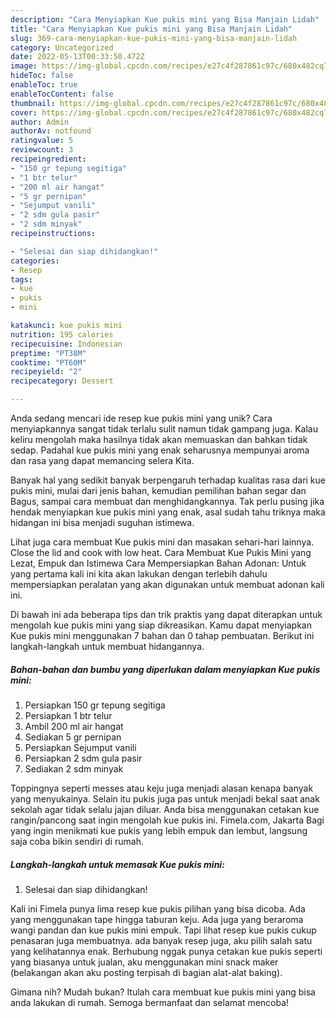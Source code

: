 ```yaml
---
description: "Cara Menyiapkan Kue pukis mini yang Bisa Manjain Lidah"
title: "Cara Menyiapkan Kue pukis mini yang Bisa Manjain Lidah"
slug: 369-cara-menyiapkan-kue-pukis-mini-yang-bisa-manjain-lidah
category: Uncategorized
date: 2022-05-13T00:33:50.472Z
image: https://img-global.cpcdn.com/recipes/e27c4f287861c97c/680x482cq70/kue-pukis-mini-foto-resep-utama.jpg
hideToc: false
enableToc: true
enableTocContent: false
thumbnail: https://img-global.cpcdn.com/recipes/e27c4f287861c97c/680x482cq70/kue-pukis-mini-foto-resep-utama.jpg
cover: https://img-global.cpcdn.com/recipes/e27c4f287861c97c/680x482cq70/kue-pukis-mini-foto-resep-utama.jpg
author: Admin
authorAv: notfound
ratingvalue: 5
reviewcount: 3
recipeingredient:
- "150 gr tepung segitiga"
- "1 btr telur"
- "200 ml air hangat"
- "5 gr pernipan"
- "Sejumput vanili"
- "2 sdm gula pasir"
- "2 sdm minyak"
recipeinstructions:

- "Selesai dan siap dihidangkan!"
categories:
- Resep
tags:
- kue
- pukis
- mini

katakunci: kue pukis mini 
nutrition: 195 calories
recipecuisine: Indonesian
preptime: "PT38M"
cooktime: "PT60M"
recipeyield: "2"
recipecategory: Dessert

---
```





Anda sedang mencari ide resep kue pukis mini yang unik? Cara menyiapkannya sangat tidak terlalu sulit namun tidak gampang juga. Kalau keliru mengolah maka hasilnya tidak akan memuaskan dan bahkan tidak sedap. Padahal kue pukis mini yang enak seharusnya mempunyai aroma dan rasa yang dapat memancing selera Kita.





Banyak hal yang sedikit banyak berpengaruh terhadap kualitas rasa dari kue pukis mini, mulai dari jenis bahan, kemudian pemilihan bahan segar dan Bagus, sampai cara membuat dan menghidangkannya. Tak perlu pusing jika hendak menyiapkan kue pukis mini yang enak,      asal sudah tahu triknya maka hidangan ini bisa menjadi suguhan istimewa.














Lihat juga cara membuat Kue pukis mini dan masakan sehari-hari lainnya. Close the lid and cook with low heat. Cara Membuat Kue Pukis Mini yang Lezat, Empuk dan Istimewa Cara Mempersiapkan Bahan Adonan: Untuk yang pertama kali ini kita akan lakukan dengan terlebih dahulu mempersiapkan peralatan yang akan digunakan untuk membuat adonan kali ini.






Di bawah ini ada beberapa tips dan trik praktis yang dapat diterapkan untuk mengolah kue pukis mini yang siap dikreasikan. Kamu dapat menyiapkan Kue pukis mini menggunakan 7 bahan dan 0 tahap pembuatan. Berikut ini langkah-langkah untuk membuat hidangannya.

<!--inarticleads1-->

##### Bahan-bahan dan bumbu yang diperlukan dalam menyiapkan Kue pukis mini:

1. Persiapkan 150 gr tepung segitiga
1. Persiapkan 1 btr telur
1. Ambil 200 ml air hangat
1. Sediakan 5 gr pernipan
1. Persiapkan Sejumput vanili
1. Persiapkan 2 sdm gula pasir
1. Sediakan 2 sdm minyak


Toppingnya seperti messes atau keju juga menjadi alasan kenapa banyak yang menyukainya. Selain itu pukis juga pas untuk menjadi bekal saat anak sekolah agar tidak selalu jajan diluar. Anda bisa menggunakan cetakan kue rangin/pancong saat ingin mengolah kue pukis ini. Fimela.com, Jakarta Bagi yang ingin menikmati kue pukis yang lebih empuk dan lembut, langsung saja coba bikin sendiri di rumah. 

<!--inarticleads2-->

##### Langkah-langkah untuk memasak Kue pukis mini:


1. Selesai dan siap dihidangkan!

Kali ini Fimela punya lima resep kue pukis pilihan yang bisa dicoba. Ada yang menggunakan tape hingga taburan keju. Ada juga yang beraroma wangi pandan dan kue pukis mini empuk. Tapi lihat resep kue pukis cukup penasaran juga membuatnya. ada banyak resep juga, aku pilih salah satu yang kelihatannya enak. Berhubung nggak punya cetakan kue pukis seperti yang biasanya untuk jualan, aku menggunakan mini snack maker (belakangan akan aku posting terpisah di bagian alat-alat baking). 

Gimana nih? Mudah bukan? Itulah cara membuat kue pukis mini yang bisa anda lakukan di rumah. Semoga bermanfaat dan selamat mencoba!
